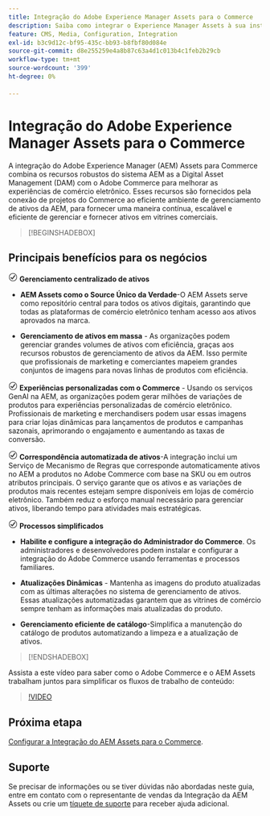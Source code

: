 ```yaml
---
title: Integração do Adobe Experience Manager Assets para o Commerce
description: Saiba como integrar o Experience Manager Assets à sua instância  [!DNL Commerce]  para acessar inúmeros ativos de mídia para usar em sua loja.
feature: CMS, Media, Configuration, Integration
exl-id: b3c9d12c-bf95-435c-bb93-b8fbf80d084e
source-git-commit: d8e255259e4a8b87c63a4d1c013b4c1feb2b29cb
workflow-type: tm+mt
source-wordcount: '399'
ht-degree: 0%

---
```


# Integração do Adobe Experience Manager Assets para o Commerce

A integração do Adobe Experience Manager (AEM) Assets para Commerce combina os recursos robustos do sistema AEM as a Digital Asset Management (DAM) com o Adobe Commerce para melhorar as experiências de comércio eletrônico. Esses recursos são fornecidos pela conexão de projetos do Commerce ao eficiente ambiente de gerenciamento de ativos da AEM, para fornecer uma maneira contínua, escalável e eficiente de gerenciar e fornecer ativos em vitrines comerciais.

>[!BEGINSHADEBOX]

## Principais benefícios para os negócios

![verificar](assets/icon-check.png) **Gerenciamento centralizado de ativos**

- **AEM Assets como o Source Único da Verdade**-O AEM Assets serve como repositório central para todos os ativos digitais, garantindo que todas as plataformas de comércio eletrônico tenham acesso aos ativos aprovados na marca.

- **Gerenciamento de ativos em massa** - As organizações podem gerenciar grandes volumes de ativos com eficiência, graças aos recursos robustos de gerenciamento de ativos da AEM. Isso permite que profissionais de marketing e comerciantes mapeiem grandes conjuntos de imagens para novas linhas de produtos com eficiência.

![verificação](assets/icon-check.png) **Experiências personalizadas com o Commerce** - Usando os serviços GenAI na AEM, as organizações podem gerar milhões de variações de produtos para experiências personalizadas de comércio eletrônico. Profissionais de marketing e merchandisers podem usar essas imagens para criar lojas dinâmicas para lançamentos de produtos e campanhas sazonais, aprimorando o engajamento e aumentando as taxas de conversão.

![verificar](assets/icon-check.png) **Correspondência automatizada de ativos**-A integração inclui um Serviço de Mecanismo de Regras que corresponde automaticamente ativos no AEM a produtos no Adobe Commerce com base na SKU ou em outros atributos principais. O serviço garante que os ativos e as variações de produtos mais recentes estejam sempre disponíveis em lojas de comércio eletrônico. Também reduz o esforço manual necessário para gerenciar ativos, liberando tempo para atividades mais estratégicas.

![verificar](assets/icon-check.png) **Processos simplificados**

- **Habilite e configure a integração do Administrador do Commerce**. Os administradores e desenvolvedores podem instalar e configurar a integração do Adobe Commerce usando ferramentas e processos familiares.

- **Atualizações Dinâmicas** - Mantenha as imagens do produto atualizadas com as últimas alterações no sistema de gerenciamento de ativos. Essas atualizações automatizadas garantem que as vitrines de comércio sempre tenham as informações mais atualizadas do produto.

- **Gerenciamento eficiente de catálogo**-Simplifica a manutenção do catálogo de produtos automatizando a limpeza e a atualização de ativos.

>[!ENDSHADEBOX]

Assista a este vídeo para saber como o Adobe Commerce e o AEM Assets trabalham juntos para simplificar os fluxos de trabalho de conteúdo:

>[!VIDEO](https://video.tv.adobe.com/v/3447837)

## Próxima etapa

[Configurar a Integração do AEM Assets para o Commerce](aem-assets-onboard.md).

## Suporte

Se precisar de informações ou se tiver dúvidas não abordadas neste guia, entre em contato com o representante de vendas da Integração da AEM Assets ou crie um [tíquete de suporte](https://experienceleague.adobe.com/docs/commerce-knowledge-base/kb/help-center-guide/magento-help-center-user-guide.html#submit-ticket) para receber ajuda adicional.
